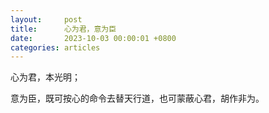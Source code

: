```yaml
---
layout:		post
title:		心为君，意为臣
date:		2023-10-03 00:00:01 +0800
categories:	articles
---
```

 心为君，本光明；

意为臣，既可按心的命令去替天行道，也可蒙蔽心君，胡作非为。